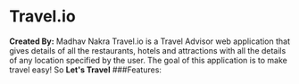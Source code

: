# Travel.io
**Created By:** Madhav Nakra
Travel.io is a Travel Advisor web application that gives details of all the restaurants, hotels and attractions with all the details of any location specified by the user. The goal of this application is to make travel easy!
So **Let's Travel**
###Features:
